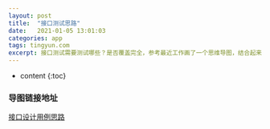 ```yaml
---
layout: post
title:  "接口测试思路"
date:   2021-01-05 13:01:03
categories: app
tags: tingyun.com
excerpt: 接口测试需要测试哪些？是否覆盖完全，参考最近工作画了一个思维导图，结合起来分享给大家
---
```

* content
{:toc}


### 导图链接地址

[接口设计用例思路](https://kdocs.cn/l/sc7fz5xMvsyh)

